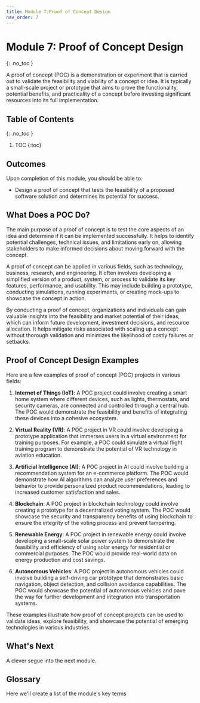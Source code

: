 ```yaml
---
title: Module 7:Proof of Concept Design
nav_order: 7
---
```


<!-- prettier-ignore-start -->

# Module 7: Proof of Concept Design
{: .no_toc }

A proof of concept (POC) is a demonstration or experiment that is carried out to validate the feasibility and viability of a concept or idea. It is typically a small-scale project or prototype that aims to prove the functionality, potential benefits, and practicality of a concept before investing significant resources into its full implementation.

## Table of Contents
{: .no_toc }

1. TOC
{:toc}

<!-- prettier-ignore-end -->

## Outcomes

Upon completion of this module, you should be able to:

- Design a proof of concept that tests the feasibility of a proposed software solution and determines its potential for success.

## What Does a POC Do?

The main purpose of a proof of concept is to test the core aspects of an idea and determine if it can be implemented successfully. It helps to identify potential challenges, technical issues, and limitations early on, allowing stakeholders to make informed decisions about moving forward with the concept.

A proof of concept can be applied in various fields, such as technology, business, research, and engineering. It often involves developing a simplified version of a product, system, or process to validate its key features, performance, and usability. This may include building a prototype, conducting simulations, running experiments, or creating mock-ups to showcase the concept in action.

By conducting a proof of concept, organizations and individuals can gain valuable insights into the feasibility and market potential of their ideas, which can inform future development, investment decisions, and resource allocation. It helps mitigate risks associated with scaling up a concept without thorough validation and minimizes the likelihood of costly failures or setbacks.

## Proof of Concept Design Examples

Here are a few examples of proof of concept (POC) projects in various fields:

1. **Internet of Things (IoT)**: A POC project could involve creating a smart home system where different devices, such as lights, thermostats, and security cameras, are connected and controlled through a central hub. The POC would demonstrate the feasibility and benefits of integrating these devices into a cohesive ecosystem.

1. **Virtual Reality (VR)**: A POC project in VR could involve developing a prototype application that immerses users in a virtual environment for training purposes. For example, a POC could simulate a virtual flight training program to demonstrate the potential of VR technology in aviation education.

1. **Artificial Intelligence (AI)**: A POC project in AI could involve building a recommendation system for an e-commerce platform. The POC would demonstrate how AI algorithms can analyze user preferences and behavior to provide personalized product recommendations, leading to increased customer satisfaction and sales.

1. **Blockchain**: A POC project in blockchain technology could involve creating a prototype for a decentralized voting system. The POC would showcase the security and transparency benefits of using blockchain to ensure the integrity of the voting process and prevent tampering.

1. **Renewable Energy**: A POC project in renewable energy could involve developing a small-scale solar power system to demonstrate the feasibility and efficiency of using solar energy for residential or commercial purposes. The POC would provide real-world data on energy production and cost savings.

1. **Autonomous Vehicles**: A POC project in autonomous vehicles could involve building a self-driving car prototype that demonstrates basic navigation, object detection, and collision avoidance capabilities. The POC would showcase the potential of autonomous vehicles and pave the way for further development and integration into transportation systems.

These examples illustrate how proof of concept projects can be used to validate ideas, explore feasibility, and showcase the potential of emerging technologies in various industries.

## What's Next

A clever segue into the next module.

## Glossary

Here we'll create a list of the module's key terms
